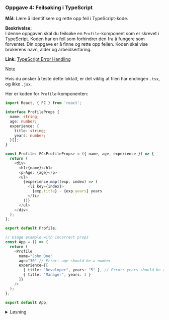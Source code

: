 ### **Oppgave 4: Feilsøking i TypeScript**

**Mål:** Lære å identifisere og rette opp feil i TypeScript-kode.

**Beskrivelse:**  
I denne oppgaven skal du feilsøke en `Profile`-komponent som er skrevet i TypeScript. Koden har en feil som forhindrer den fra å fungere som forventet. Din oppgave er å finne og rette opp feilen. Koden skal vise brukerens navn, alder og arbeidserfaring.

**Link:** [TypeScript Error Handling](https://www.typescriptlang.org/docs/handbook/basic-types.html)

> [!NOTE]  
> Hvis du ønsker å teste dette loktalt, er det viktig at filen har endingen `.tsx`, og ikke `.jsx`.

Her er koden for `Profile`-komponenten:

  ```typescript
  import React, { FC } from 'react';

  interface ProfileProps {
    name: string;
    age: number;
    experience: {
      title: string;
      years: number;
    }[];
  }

  const Profile: FC<ProfileProps> = ({ name, age, experience }) => {
    return (
      <div>
        <h1>{name}</h1>
        <p>Age: {age}</p>
        <ul>
          {experience.map((exp, index) => (
            <li key={index}>
              {exp.title} - {exp.years} years
            </li>
          ))}
        </ul>
      </div>
    );
  };

  export default Profile;

  // Usage example with incorrect props
  const App = () => {
    return (
      <Profile
        name="John Doe"
        age="30" // Error: age should be a number
        experience={[
          { title: "Developer", years: "5" }, // Error: years should be a number
          { title: "Manager", years: 3 }
        ]}
      />
    );
  };

  export default App;
  ```
  
  <details><summary>Løsning</summary>

  Feilen i koden er at `age`- og `years`-propene ikke blir sendt inn i riktig format. Her er den korrigerte koden:

  ```typescript
  import React, { FC } from 'react';

  interface ProfileProps {
    name: string;
    age: number;
    experience: {
      title: string;
      years: number;
    }[];
  }

  const Profile: FC<ProfileProps> = ({ name, age, experience }) => {
    return (
      <div>
        <h1>{name}</h1>
        <p>Age: {age}</p>
        <ul>
          {experience.map((exp, index) => (
            <li key={index}>
              {exp.title} - {exp.years} years
            </li>
          ))}
        </ul>
      </div>
    );
  };

  export default Profile;

  // Usage example with correct props
  const App = () => {
    return (
      <Profile
        name="John Doe"
        age={30} // Corrected: age is now a number
        experience={[
          { title: "Developer", years: 5 }, // Corrected: years is now a number
          { title: "Manager", years: 3 }
        ]}
      />
    );
  };

  export default App;
  ```

  **Forklaring:**  
  Etter å ha rettet opp feilen, vil `Profile`-komponenten nå vise brukerens navn, alder og arbeidserfaring korrekt. Sørg for at dataene som sendes inn som props samsvarer med `ProfileProps`-grensesnittet.

  </details>
